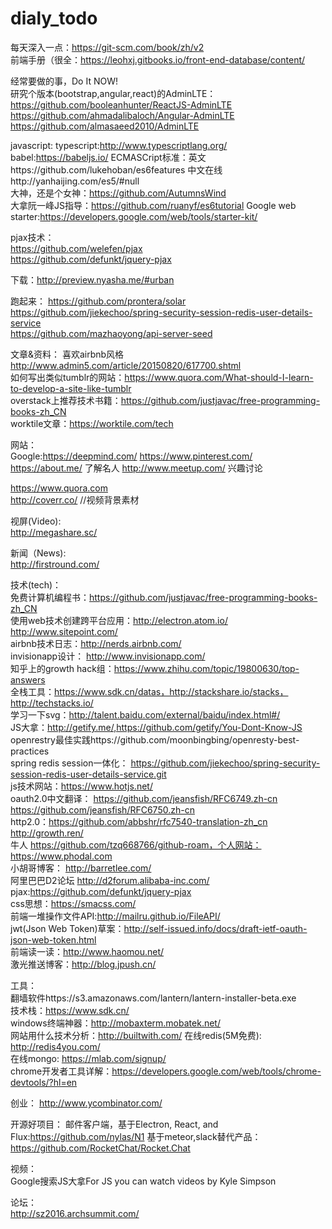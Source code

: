 # dialy_todo  
每天深入一点：https://git-scm.com/book/zh/v2    
前端手册（很全：https://leohxj.gitbooks.io/front-end-database/content/  

经常要做的事，Do It NOW!  
研究个版本(bootstrap,angular,react)的AdminLTE：  
https://github.com/booleanhunter/ReactJS-AdminLTE  
https://github.com/ahmadalibaloch/Angular-AdminLTE  
https://github.com/almasaeed2010/AdminLTE  

javascript:
typescript:http://www.typescriptlang.org/  
babel:https://babeljs.io/ 
ECMASCript标准：英文https://github.com/lukehoban/es6features  中文在线http://yanhaijing.com/es5/#null  
大神，还是个女神：https://github.com/AutumnsWind  
大拿阮一峰JS指导：https://github.com/ruanyf/es6tutorial
Google web starter:https://developers.google.com/web/tools/starter-kit/  

pjax技术：  
https://github.com/welefen/pjax  
https://github.com/defunkt/jquery-pjax

下载：http://preview.nyasha.me/#urban  

跑起来：
https://github.com/prontera/solar  
https://github.com/jiekechoo/spring-security-session-redis-user-details-service  
https://github.com/mazhaoyong/api-server-seed  


文章&资料：
喜欢airbnb风格 http://www.admin5.com/article/20150820/617700.shtml  
如何写出类似tumblr的网站：https://www.quora.com/What-should-I-learn-to-develop-a-site-like-tumblr  
overstack上推荐技术书籍：https://github.com/justjavac/free-programming-books-zh_CN  
worktile文章：https://worktile.com/tech  

网站：  
Google:https://deepmind.com/ 
https://www.pinterest.com/  
https://about.me/ 了解名人
http://www.meetup.com/ 兴趣讨论

https://www.quora.com  
http://coverr.co/   //视频背景素材


视屏(Video):  
http://megashare.sc/  



新闻（News):  
http://firstround.com/  


技术(tech)：  
免费计算机编程书：https://github.com/justjavac/free-programming-books-zh_CN  
使用web技术创建跨平台应用：http://electron.atom.io/  
http://www.sitepoint.com/  
airbnb技术日志：http://nerds.airbnb.com/  
invisionapp设计： http://www.invisionapp.com/  
知乎上的growth hack组：https://www.zhihu.com/topic/19800630/top-answers  
全栈工具：https://www.sdk.cn/datas，http://stackshare.io/stacks，http://techstacks.io/  
学习一下svg：http://talent.baidu.com/external/baidu/index.html#/  
JS大拿：http://getify.me/,https://github.com/getify/You-Dont-Know-JS  
openrestry最佳实践https://github.com/moonbingbing/openresty-best-practices  
spring redis session一体化： https://github.com/jiekechoo/spring-security-session-redis-user-details-service.git  
js技术网站：https://www.hotjs.net/  
oauth2.0中文翻译： 
https://github.com/jeansfish/RFC6749.zh-cn 
https://github.com/jeansfish/RFC6750.zh-cn  
http2.0：https://github.com/abbshr/rfc7540-translation-zh_cn
http://growth.ren/  
牛人 https://github.com/tzq668766/github-roam，个人网站：https://www.phodal.com  
小胡哥博客： http://barretlee.com/  
阿里巴巴D2论坛 http://d2forum.alibaba-inc.com/  
pjax:https://github.com/defunkt/jquery-pjax  
css思想：https://smacss.com/  
前端一堆操作文件API:http://mailru.github.io/FileAPI/  
jwt(Json Web Token)草案：http://self-issued.info/docs/draft-ietf-oauth-json-web-token.html  
前端读一读：http://www.haomou.net/  
激光推送博客：http://blog.jpush.cn/  

工具：  
翻墙软件https://s3.amazonaws.com/lantern/lantern-installer-beta.exe    
技术栈：https://www.sdk.cn/   
windows终端神器：http://mobaxterm.mobatek.net/  
网站用什么技术分析：http://builtwith.com/ 
在线redis(5M免费): http://redis4you.com/   
在线mongo: https://mlab.com/signup/   
chrome开发者工具详解：https://developers.google.com/web/tools/chrome-devtools/?hl=en  

创业： 
http://www.ycombinator.com/  

开源好项目：
邮件客户端，基于Electron, React, and Flux:https://github.com/nylas/N1 
基于meteor,slack替代产品：https://github.com/RocketChat/Rocket.Chat 


视频：  
Google搜索JS大拿For JS you can watch videos by Kyle Simpson  


论坛：  
http://sz2016.archsummit.com/  
